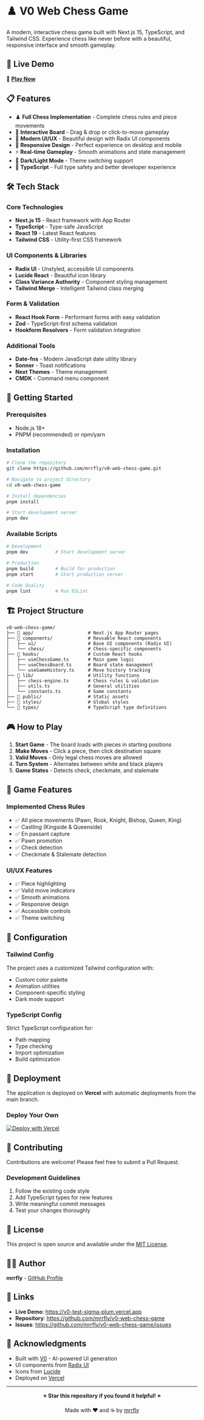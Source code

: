 # ♟️ V0 Web Chess Game

A modern, interactive chess game built with Next.js 15, TypeScript, and Tailwind CSS. Experience chess like never before with a beautiful, responsive interface and smooth gameplay.

## 🌟 **Live Demo**

🚀 **[Play Now](https://v0-test-sigma-plum.vercel.app)**

## 📋 **Features**

- ♟️ **Full Chess Implementation** - Complete chess rules and piece movements
- 🎯 **Interactive Board** - Drag & drop or click-to-move gameplay
- 🎨 **Modern UI/UX** - Beautiful design with Radix UI components
- 📱 **Responsive Design** - Perfect experience on desktop and mobile
- ⚡ **Real-time Gameplay** - Smooth animations and state management
- 🌙 **Dark/Light Mode** - Theme switching support
- 🔧 **TypeScript** - Full type safety and better developer experience

## 🛠️ **Tech Stack**

### **Core Technologies**
- **Next.js 15** - React framework with App Router
- **TypeScript** - Type-safe JavaScript
- **React 19** - Latest React features
- **Tailwind CSS** - Utility-first CSS framework

### **UI Components & Libraries**
- **Radix UI** - Unstyled, accessible UI components
- **Lucide React** - Beautiful icon library
- **Class Variance Authority** - Component styling management
- **Tailwind Merge** - Intelligent Tailwind class merging

### **Form & Validation**
- **React Hook Form** - Performant forms with easy validation
- **Zod** - TypeScript-first schema validation
- **Hookform Resolvers** - Form validation integration

### **Additional Tools**
- **Date-fns** - Modern JavaScript date utility library
- **Sonner** - Toast notifications
- **Next Themes** - Theme management
- **CMDK** - Command menu component

## 🚀 **Getting Started**

### **Prerequisites**

- Node.js 18+ 
- PNPM (recommended) or npm/yarn

### **Installation**

```bash
# Clone the repository
git clone https://github.com/mrrfly/v0-web-chess-game.git

# Navigate to project directory
cd v0-web-chess-game

# Install dependencies
pnpm install

# Start development server
pnpm dev
```

### **Available Scripts**

```bash
# Development
pnpm dev          # Start development server

# Production
pnpm build        # Build for production
pnpm start        # Start production server

# Code Quality
pnpm lint         # Run ESLint
```

## 🏗️ **Project Structure**

```
v0-web-chess-game/
├── 📁 app/                    # Next.js App Router pages
├── 📁 components/             # Reusable React components
│   ├── ui/                   # Base UI components (Radix UI)
│   └── chess/                # Chess-specific components
├── 📁 hooks/                  # Custom React hooks
│   ├── useChessGame.ts       # Main game logic
│   ├── useChessBoard.ts      # Board state management
│   └── useGameHistory.ts     # Move history tracking
├── 📁 lib/                    # Utility functions
│   ├── chess-engine.ts       # Chess rules & validation
│   ├── utils.ts              # General utilities
│   └── constants.ts          # Game constants
├── 📁 public/                 # Static assets
├── 📁 styles/                 # Global styles
└── 📁 types/                  # TypeScript type definitions
```

## 🎮 **How to Play**

1. **Start Game** - The board loads with pieces in starting positions
2. **Make Moves** - Click a piece, then click destination square
3. **Valid Moves** - Only legal chess moves are allowed
4. **Turn System** - Alternates between white and black players
5. **Game States** - Detects check, checkmate, and stalemate

## 🎯 **Game Features**

### **Implemented Chess Rules**
- ✅ All piece movements (Pawn, Rook, Knight, Bishop, Queen, King)
- ✅ Castling (Kingside & Queenside)
- ✅ En passant capture
- ✅ Pawn promotion
- ✅ Check detection
- ✅ Checkmate & Stalemate detection

### **UI/UX Features**
- ✅ Piece highlighting
- ✅ Valid move indicators
- ✅ Smooth animations
- ✅ Responsive design
- ✅ Accessible controls
- ✅ Theme switching

## 🔧 **Configuration**

### **Tailwind Config**
The project uses a customized Tailwind configuration with:
- Custom color palette
- Animation utilities
- Component-specific styling
- Dark mode support

### **TypeScript Config**
Strict TypeScript configuration for:
- Path mapping
- Type checking
- Import optimization
- Build optimization

## 🚀 **Deployment**

The application is deployed on **Vercel** with automatic deployments from the main branch.

### **Deploy Your Own**

[![Deploy with Vercel](https://vercel.com/button)](https://vercel.com/new/clone?repository-url=https://github.com/mrrfly/v0-web-chess-game)

## 🤝 **Contributing**

Contributions are welcome! Please feel free to submit a Pull Request.

### **Development Guidelines**
1. Follow the existing code style
2. Add TypeScript types for new features
3. Write meaningful commit messages
4. Test your changes thoroughly

## 📝 **License**

This project is open source and available under the [MIT License](LICENSE).

## 👨‍💻 **Author**

**mrrfly** - [GitHub Profile](https://github.com/mrrfly)

## 🔗 **Links**

- **Live Demo**: https://v0-test-sigma-plum.vercel.app
- **Repository**: https://github.com/mrrfly/v0-web-chess-game
- **Issues**: https://github.com/mrrfly/v0-web-chess-game/issues

## 🎉 **Acknowledgments**

- Built with [V0](https://v0.dev) - AI-powered UI generation
- UI components from [Radix UI](https://radix-ui.com)
- Icons from [Lucide](https://lucide.dev)
- Deployed on [Vercel](https://vercel.com)

---

<div align="center">

**⭐ Star this repository if you found it helpful! ⭐**

Made with ❤️ and ☕ by [mrrfly](https://github.com/mrrfly)

</div>
